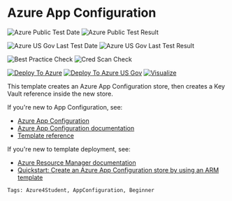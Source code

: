 # Azure App Configuration

![Azure Public Test Date](https://azurequickstartsservice.blob.core.windows.net/badges/101-app-configuration-store-keyvaultref/PublicLastTestDate.svg)
![Azure Public Test Result](https://azurequickstartsservice.blob.core.windows.net/badges/101-app-configuration-store-keyvaultref/PublicDeployment.svg)

![Azure US Gov Last Test Date](https://azurequickstartsservice.blob.core.windows.net/badges/101-app-configuration-store-keyvaultref/FairfaxLastTestDate.svg)
![Azure US Gov Last Test Result](https://azurequickstartsservice.blob.core.windows.net/badges/101-app-configuration-store-keyvaultref/FairfaxDeployment.svg)

![Best Practice Check](https://azurequickstartsservice.blob.core.windows.net/badges/101-app-configuration-store-keyvaultref/BestPracticeResult.svg)
![Cred Scan Check](https://azurequickstartsservice.blob.core.windows.net/badges/101-app-configuration-store-keyvaultref/CredScanResult.svg)

[![Deploy To Azure](https://raw.githubusercontent.com/fathym-it/azure-quickstart-templates/master/1-CONTRIBUTION-GUIDE/images/deploytoazure.svg?sanitize=true)](https://portal.azure.com/#create/Microsoft.Template/uri/https%3A%2F%2Fraw.githubusercontent.com%2Ffathym-it%2Fazure-quickstart-templates%2Fmaster%2F101-app-configuration-store-keyvaultref%2Fazuredeploy.json)
[![Deploy To Azure US Gov](https://raw.githubusercontent.com/fathym-it/azure-quickstart-templates/master/1-CONTRIBUTION-GUIDE/images/deploytoazuregov.svg?sanitize=true)](https://portal.azure.us/#create/Microsoft.Template/uri/https%3A%2F%2Fraw.githubusercontent.com%2Ffathym-it%2Fazure-quickstart-templates%2Fmaster%2F101-app-configuration-store-keyvaultref%2Fazuredeploy.json)
[![Visualize](https://raw.githubusercontent.com/fathym-it/azure-quickstart-templates/master/1-CONTRIBUTION-GUIDE/images/visualizebutton.svg?sanitize=true)](http://armviz.io/#/?load=https%3A%2F%2Fraw.githubusercontent.com%2Ffathym-it%2Fazure-quickstart-templates%2Fmaster%2F101-app-configuration-store-keyvaultref%2Fazuredeploy.json)

This template creates an Azure App Configuration store, then creates a Key Vault reference inside the new store.

If you're new to App Configuration, see:

- [Azure App Configuration](https://azure.microsoft.com/services/app-configuration/)
- [Azure App Configuration documentation](https://docs.microsoft.com/azure/azure-app-configuration/)
- [Template reference](https://docs.microsoft.com/azure/templates/microsoft.appconfiguration/allversions)

If you're new to template deployment, see:

- [Azure Resource Manager documentation](https://docs.microsoft.com/azure/azure-resource-manager/)
- [Quickstart: Create an Azure App Configuration store by using an ARM template](https://docs.microsoft.com/azure/azure-app-configuration/quickstart-resource-manager)

`Tags: Azure4Student, AppConfiguration, Beginner`
